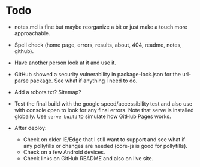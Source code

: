 # Todo

- notes.md is fine but maybe reorganize a bit or just make a touch more approachable.
- Spell check (home page, errors, results, about, 404, readme, notes, github).
- Have another person look at it and use it.
- GitHub showed a security vulnerability in package-lock.json for the url-parse package. See what if anything I need to do.
- Add a robots.txt? Sitemap?
- Test the final build with the google speed/accessibility test and also use with console open to look for any final errors. Note that serve is installed globally. Use ```serve build``` to simulate how GitHub Pages works.

- After deploy:
  - Check on older IE/Edge that I still want to support and see what if any pollyfills or changes are needed (core-js is good for pollyfills).
  - Check on a few Android devices.
  - Check links on GitHub README and also on live site.
